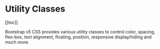 # Utility Classes

<ClientOnly>
  <Teleport to=".bd-toc">

[[toc]]

  </Teleport>
</ClientOnly>

<div class="lead mb-5">

Bootstrap v5 CSS provides various utility classes to control color, spacing, flex-box, text alignment, floating, position, responsive display/hiding and much more.

</div>
